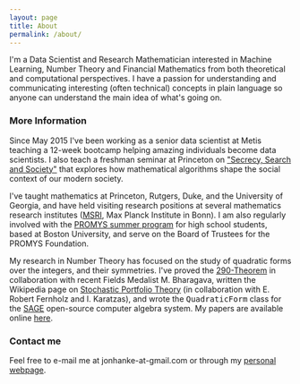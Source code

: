 ```yaml
---
layout: page
title: About
permalink: /about/
---
```


<script type="text/javascript" src="http://cdn.mathjax.org/mathjax/latest/MathJax.js?config=TeX-AMS-MML_HTMLorMML"></script>


I'm a Data Scientist and Research Mathematician interested in Machine Learning, Number Theory and Financial Mathematics 
from both theoretical and computational perspectives.  I have a passion for understanding and communicating interesting 
(often technical) concepts in plain language so anyone can understand the main idea of what's going on.


### More Information

Since May 2015 I've been working as a senior data scientist at Metis teaching a 12-week bootcamp helping amazing individuals 
become data scientists.  I also teach a freshman seminar at Princeton on 
["Secrecy, Search and Society"](https://www.princeton.edu/pub/frs/ay201516/fall-courses/index.xml#compfrs185) 
that explores how mathematical algorithms shape the social context of our modern society.

I've taught mathematics at Princeton, Rutgers, Duke, and the University of Georgia, and have held visiting research positions 
at several mathematics research institutes ([MSRI](http://www.msri.org), Max Planck Institute in Bonn).  I am also regularly 
involved with the [PROMYS summer program](http://www.promys.org) for high school students, based at Boston University, 
and serve on the Board of Trustees for the PROMYS Foundation.

My research in Number Theory has focused on the study of quadratic forms over the integers, and their symmetries.  I've 
proved the [290-Theorem](https://en.wikipedia.org/wiki/15_and_290_theorems) in collaboration with recent Fields Medalist 
M. Bharagava, written the Wikipedia page on [Stochastic Portfolio Theory](https://en.wikipedia.org/wiki/Stochastic_portfolio_theory) 
(in collaboration with E. Robert Fernholz and I. Karatzas), and wrote the <tt>QuadraticForm</tt> class for the [SAGE](http://www.sagemath.org) 
open-source computer algebra system.  My papers are available online [here](http://papers.jonhanke.com).


### Contact me

Feel free to e-mail me at jonhanke-at-gmail.com or through my [personal webpage](http://jonhanke.com).

